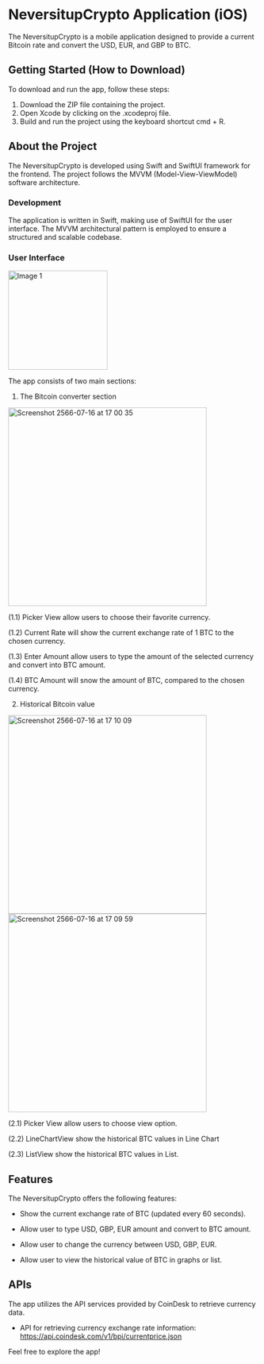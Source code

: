 # NeversitupCrypto Application (iOS)

The NeversitupCrypto is a mobile application designed to provide a current Bitcoin rate and convert the USD, EUR, and GBP to BTC.

## Getting Started (How to Download)

To download and run the app, follow these steps:

1. Download the ZIP file containing the project.
2. Open Xcode by clicking on the .xcodeproj file.
3. Build and run the project using the keyboard shortcut cmd + R.

## About the Project

The NeversitupCrypto is developed using Swift and SwiftUI framework for the frontend. The project follows the MVVM (Model-View-ViewModel) software architecture.

### Development

The application is written in Swift, making use of SwiftUI for the user interface. The MVVM architectural pattern is employed to ensure a structured and scalable codebase.

### User Interface

<img src="https://github.com/runners008/NeversitupCrypto/assets/57987228/b388131c-33f5-43c6-978e-30c64ce3000d" alt="Image 1" style="width: 200px;">

The app consists of two main sections:

1. The Bitcoin converter section

  <img width="400" alt="Screenshot 2566-07-16 at 17 00 35" src="https://github.com/runners008/NeversitupCrypto/assets/57987228/01802e8a-6cef-4e02-91a7-449a1689eed3">

(1.1) Picker View allow users to choose their favorite currency.

(1.2) Current Rate will show the current exchange rate of 1 BTC to the chosen currency.

(1.3) Enter Amount allow users to type the amount of the selected currency and convert into BTC amount.

(1.4) BTC Amount will snow the amount of BTC, compared to the chosen currency.
   
2. Historical Bitcoin value
<img width="400" alt="Screenshot 2566-07-16 at 17 10 09" src="https://github.com/runners008/NeversitupCrypto/assets/57987228/b3f4b68f-a4ee-4b91-afa9-b9839574d2c6">
<img width="400" alt="Screenshot 2566-07-16 at 17 09 59" src="https://github.com/runners008/NeversitupCrypto/assets/57987228/51dbe39b-812d-44f2-9d7e-d46222cbf855">

(2.1) Picker View allow users to choose view option.

(2.2) LineChartView show the historical BTC values in Line Chart

(2.3) ListView show the historical BTC values in List.

## Features

The NeversitupCrypto offers the following features:

- Show the current exchange rate of BTC (updated every 60 seconds).
  
- Allow user to type USD, GBP, EUR amount and convert to BTC amount.
  
- Allow user to change the currency between USD, GBP, EUR.

- Allow user to view the historical value of BTC in graphs or list.

## APIs

The app utilizes the API services provided by CoinDesk to retrieve currency data.

- API for retrieving currency exchange rate information: https://api.coindesk.com/v1/bpi/currentprice.json

Feel free to explore the app!
